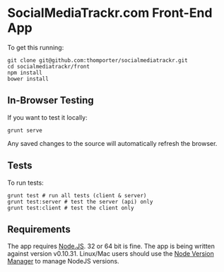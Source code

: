# SocialMediaTrackr.com Front-End App

To get this running:

	git clone git@github.com:thomporter/socialmediatrackr.git
	cd socialmediatrackr/front
	npm install
	bower install

## In-Browser Testing

If you want to test it locally:

	grunt serve

Any saved changes to the source will automatically refresh the browser.

## Tests

To run tests:

	grunt test # run all tests (client & server)
	grunt test:server # test the server (api) only
	grunt test:client # test the client only

## Requirements
The app requires [Node.JS](http://nodejs.org/download/).  32 or 64 bit is fine. The app 
is being written against version  v0.10.31.
Linux/Mac users should use the [Node Version Manager](https://github.com/creationix/nvm) to manage
NodeJS versions.

